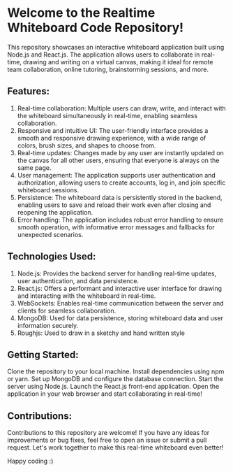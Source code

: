 # Welcome to the Realtime Whiteboard Code Repository!

This repository showcases an interactive whiteboard application built using Node.js and React.js. The application allows users to collaborate in real-time, drawing and writing on a virtual canvas, making it ideal for remote team collaboration, online tutoring, brainstorming sessions, and more.

## Features:

1. Real-time collaboration: Multiple users can draw, write, and interact with the whiteboard simultaneously in real-time, enabling seamless collaboration.
2. Responsive and intuitive UI: The user-friendly interface provides a smooth and responsive drawing experience, with a wide range of colors, brush sizes, and shapes to choose from.
3. Real-time updates: Changes made by any user are instantly updated on the canvas for all other users, ensuring that everyone is always on the same page.
4. User management: The application supports user authentication and authorization, allowing users to create accounts, log in, and join specific whiteboard sessions.
5. Persistence: The whiteboard data is persistently stored in the backend, enabling users to save and reload their work even after closing and reopening the application.
6. Error handling: The application includes robust error handling to ensure smooth operation, with informative error messages and fallbacks for unexpected scenarios.

## Technologies Used:

1. Node.js: Provides the backend server for handling real-time updates, user authentication, and data persistence.
2. React.js: Offers a performant and interactive user interface for drawing and interacting with the whiteboard in real-time.
3. WebSockets: Enables real-time communication between the server and clients for seamless collaboration.
4. MongoDB: Used for data persistence, storing whiteboard data and user information securely.
5. Roughjs: Used to draw in a sketchy and hand written style

## Getting Started:

Clone the repository to your local machine.
Install dependencies using npm or yarn.
Set up MongoDB and configure the database connection.
Start the server using Node.js.
Launch the React.js front-end application.
Open the application in your web browser and start collaborating in real-time!

## Contributions:

Contributions to this repository are welcome! If you have any ideas for improvements or bug fixes, feel free to open an issue or submit a pull request. Let's work together to make this real-time whiteboard even better!

Happy coding :)
